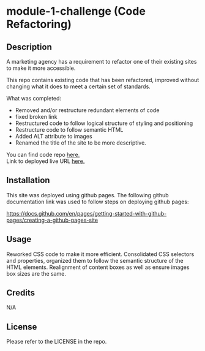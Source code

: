 # module-1-challenge (Code Refactoring)
## Description


A marketing agency has a requirement to refactor one of their existing sites to make it more accessible.

This repo contains existing code that has been refactored, improved without changing what it does to meet a certain set of standards.

What was completed:

- Removed and/or restructure redundant elements of code
- fixed broken link
- Restructured code to follow logical structure of styling and positioning 
- Restructure code to follow semantic HTML
- Added ALT attribute to images 
- Renamed the title of the site to be more descriptive. 

You can find code repo [here.](https://github.com/grosario1/module-1-challenge) \
Link to deployed live URL [here.](https://grosario1.github.io/module-1-challenge/) 

## Installation

This site was deployed using github pages. 
The following github documentation link was used to follow steps on deploying github pages: 

https://docs.github.com/en/pages/getting-started-with-github-pages/creating-a-github-pages-site


## Usage

Reworked CSS code to make it more efficient. Consolidated CSS selectors and properties, organized them to follow the semantic structure of the HTML elements. Realignment of content boxes as well as ensure images box sizes are the same. 


## Credits

N/A

## License

Please refer to the LICENSE in the repo.
